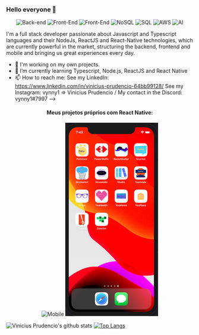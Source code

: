### Hello everyone 👋

<p align="center">
  
  <img alt="Back-end" src="https://img.shields.io/badge/Back--end-NodeJs-green" />

  <img alt="Front-End" src="https://img.shields.io/badge/Front--end-React%20%7C%20Angular-blue" />
  
  <img alt="Front-End" src="https://img.shields.io/badge/Mobile-React--Native%20%7C%20Ionic-blue" />
  
  <img alt="NoSQL" src="https://img.shields.io/badge/NoSQL-MongoDB-green" />
  
  <img alt="SQL" src="https://img.shields.io/badge/SQL-PosgreSQL-blue" />
  
  <img alt="AWS" src="https://img.shields.io/badge/Cloud-AWS-orange" />
  
  <img alt="AI" src="https://img.shields.io/badge/AI-TensorFlow-orange" />
 
</p>

I'm a full stack developer passionate about Javascript and Typescript languages and their NodeJs, ReactJS and React-Native technologies, which are currently powerful in the market, structuring the backend, frontend and mobile and bringing us great experiences every day. 

- 🔭 I'm working on my own projects.
- 🌱 I’m currently learning Typescript, Node.js, ReactJS and React Native
- 📫 How to reach me: 
  See my LinkedIn: https://www.linkedin.com/in/vinicius-prudencio-64bb99128/
  See my Instagram: vynny1 => Vinicius Prudencio /
  My contact in the Discord: vynny1#7997
-->

<h4 align="center">Meus projetos próprios com React Native:</h4>

<p align="center">
  <img alt="Mobile" src="https://github.com/vynnydev/vynnydev/blob/master/github/own_apps/own-apps1.png" />
  <img alt="Mobile" src="./github/own_apps/own-apps2.png" />
</p>

![Vinicius Prudencio's github stats](https://github-readme-stats.vercel.app/api?username=vynnydev&show_icons=true)
[![Top Langs](https://github-readme-stats.vercel.app/api/top-langs/?username=vynnydev&layout=compact)](https://github.com/vynnydev/github-readme-stats)
